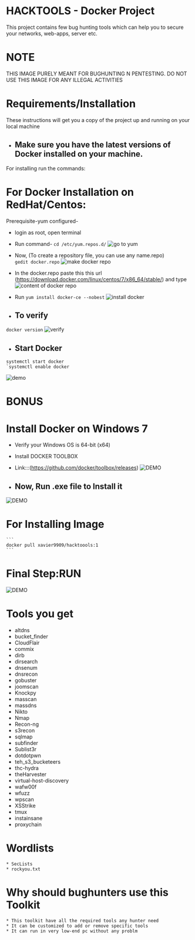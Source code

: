 # HACKTOOLS - Docker Project
This project contains few bug hunting tools which can help you to secure your networks, web-apps, server
etc. 

# NOTE
THIS IMAGE PURELY MEANT FOR BUGHUNTING N PENTESTING. DO NOT USE THIS IMAGE FOR ANY ILLEGAL ACTIVITIES

# Requirements/Installation
These instructions will get you a copy of the project up and running on your local machine

* ## Make sure you have the latest versions of Docker installed on your machine.
For installing run the commands:

# For Docker Installation on RedHat/Centos:
 Prerequisite-yum configured-
* login as root, open terminal
* Run command- `cd /etc/yum.repos.d/`
![go to yum](https://github.com/xavier9909/hacktools/blob/master/go%20to%20yum%20repositories.png)

* Now, (To create a repository file, you can use any name.repo)   
`gedit docker.repo` 
![make docker repo](https://github.com/xavier9909/hacktools/blob/master/create%20docker%20repository.png)
* In the docker.repo paste this this url (https://download.docker.com/linux/centos/7/x86_64/stable/) and type
![content of docker repo](https://github.com/xavier9909/hacktools/blob/master/content%20of%20docker%20repository.png)
* Run
`yum install docker-ce --nobest` 
![install docker](https://github.com/xavier9909/hacktools/blob/master/cmd%20to%20install%20docker.png)
* ## To verify 
`docker version` 
![verify](https://github.com/xavier9909/hacktools/blob/master/verify%20docker%20version.png)
* ## Start Docker
```
systemctl start docker
`systemctl enable docker
```
![demo](https://github.com/xavier9909/hacktools/blob/master/start%20n%20enable%20docker.png)

# BONUS
# Install Docker on Windows 7
 * Verify your Windows OS is 64-bit (x64)
 * Install DOCKER TOOLBOX
 * Link:::(https://github.com/docker/toolbox/releases)
 ![DEMO](https://github.com/xavier9909/hacktools/blob/master/2020-05-03.png)
 
 * ## Now, Run .exe file to Install it
 
 ![DEMO](https://docs.docker.com/toolbox/images/installer_open.png)
 
 # For Installing Image
    ``` 
    docker pull xavier9909/hacktoools:1
    ```
# Final Step:RUN
![DEMO](https://github.com/xavier9909/hacktools/blob/master/projectshowcase.png)

# Tools you get
- altdns 
- bucket_finder 
- CloudFlair 
- commix
- dirb
- dirsearch 
- dnsenum 
- dnsrecon
- gobuster
- joomscan 
- Knockpy
- masscan
- massdns
- Nikto
- Nmap
- Recon-ng
- s3recon
- sqlmap
- subfinder
- Sublist3r
- dotdotpwn
- teh_s3_bucketeers
- thc-hydra
- theHarvester
- virtual-host-discovery
- wafw00f
- wfuzz
- wpscan
- XSStrike
- tmux
- instainsane
- proxychain

 # Wordlists
    * SecLists
    * rockyou.txt
 
 
 # Why should bughunters use this Toolkit
    * This toolkit have all the required tools any hunter need
    * It can be customized to add or remove specific tools 
    * It can run in very low-end pc without any problm
 
 

